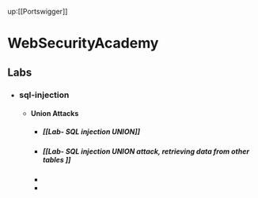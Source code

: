 up:[[Portswigger]]

# WebSecurityAcademy

## Labs
- ### sql-injection
	- #### Union Attacks
		- #####  [[Lab- SQL injection UNION]]
		- ##### [[Lab- SQL injection UNION attack, retrieving data from other tables ]]
		- 
		- 